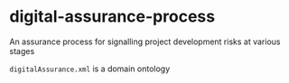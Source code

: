 # digital-assurance-process
An assurance process for signalling project development risks at various stages

`digitalAssurance.xml` is a domain ontology